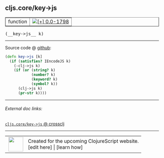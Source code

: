 ## cljs.core/key->js



 <table border="1">
<tr>
<td>function</td>
<td><a href="https://github.com/cljsinfo/cljs-api-docs/tree/0.0-1798"><img valign="middle" alt="[+] 0.0-1798" title="Added in 0.0-1798" src="https://img.shields.io/badge/+-0.0--1798-lightgrey.svg"></a> </td>
</tr>
</table>


 <samp>
(__key->js__ k)<br>
</samp>

---







Source code @ [github](https://github.com/clojure/clojurescript/blob/r1847/src/cljs/cljs/core.cljs#L7016-L7024):

```clj
(defn key->js [k]
  (if (satisfies? IEncodeJS k)
    (-clj->js k)
    (if (or (string? k)
            (number? k)
            (keyword? k)
            (symbol? k))
      (clj->js k)
      (pr-str k))))
```

<!--
Repo - tag - source tree - lines:

 <pre>
clojurescript @ r1847
└── src
    └── cljs
        └── cljs
            └── <ins>[core.cljs:7016-7024](https://github.com/clojure/clojurescript/blob/r1847/src/cljs/cljs/core.cljs#L7016-L7024)</ins>
</pre>

-->

---



###### External doc links:

[`cljs.core/key->js` @ crossclj](http://crossclj.info/fun/cljs.core.cljs/key-%3Ejs.html)<br>

---

 <table>
<tr><td>
<img valign="middle" align="right" width="48px" src="http://i.imgur.com/Hi20huC.png">
</td><td>
Created for the upcoming ClojureScript website.<br>
[edit here] | [learn how]
</td></tr></table>

[edit here]:https://github.com/cljsinfo/cljs-api-docs/blob/master/cljsdoc/cljs.core/key-GTjs.cljsdoc
[learn how]:https://github.com/cljsinfo/cljs-api-docs/wiki/cljsdoc-files

<!--

This information was too distracting to show to readers, but I'll leave it
commented here since it is helpful to:

- pretty-print the data used to generate this document
- and show how to retrieve that data



The API data for this symbol:

```clj
{:ns "cljs.core",
 :name "key->js",
 :type "function",
 :signature ["[k]"],
 :source {:code "(defn key->js [k]\n  (if (satisfies? IEncodeJS k)\n    (-clj->js k)\n    (if (or (string? k)\n            (number? k)\n            (keyword? k)\n            (symbol? k))\n      (clj->js k)\n      (pr-str k))))",
          :title "Source code",
          :repo "clojurescript",
          :tag "r1847",
          :filename "src/cljs/cljs/core.cljs",
          :lines [7016 7024]},
 :full-name "cljs.core/key->js",
 :full-name-encode "cljs.core/key-GTjs",
 :history [["+" "0.0-1798"]]}

```

Retrieve the API data for this symbol:

```clj
;; from Clojure REPL
(require '[clojure.edn :as edn])
(-> (slurp "https://raw.githubusercontent.com/cljsinfo/cljs-api-docs/catalog/cljs-api.edn")
    (edn/read-string)
    (get-in [:symbols "cljs.core/key->js"]))
```

-->
